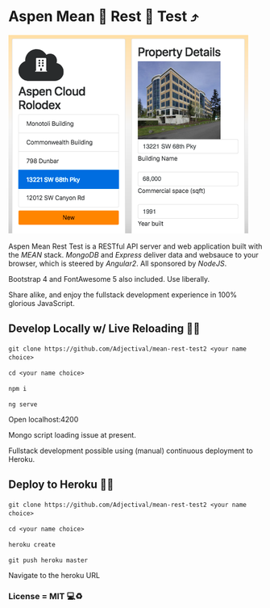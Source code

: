 # Aspen Mean :see_no_evil: Rest :apple: Test :arrow_heading_up:

![screenshot](src\amrt1.png)

Aspen Mean Rest Test is a RESTful API server and web application built with the *MEAN* stack. *MongoDB* and *Express* deliver data and websauce to your browser, which is steered by *Angular2*. All sponsored by *NodeJS*.

Bootstrap 4 and FontAwesome 5 also included. Use liberally.

Share alike, and enjoy the fullstack development experience in 100% glorious JavaScript.

## Develop Locally w/ Live Reloading :construction::wrench:
`git clone https://github.com/Adjectival/mean-rest-test2 <your name choice>`

`cd <your name choice>`

`npm i`

`ng serve`

Open localhost:4200

Mongo script loading issue at present.

Fullstack development possible using (manual) continuous deployment to Heroku.

## Deploy to Heroku :rocket::purple_heart:
`git clone https://github.com/Adjectival/mean-rest-test2 <your name choice>`

`cd <your name choice>`

`heroku create`

`git push heroku master`

Navigate to the heroku URL


### License = MIT :computer::recycle:
